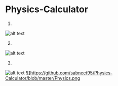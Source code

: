# Physics-Calculator


1)



![alt text](https://github.com/sabneet95/Qaskit/blob/master/Branches%20of%20Physics.png)




2)



![alt text](https://github.com/sabneet95/Qaskit/blob/master/Global%20Settings.png)




3)



![alt text](https://github.com/sabneet95/Qaskit/blob/master/Classical%20Mechanics.png)
![]https://github.com/sabneet95/Physics-Calculator/blob/master/Physics.png
